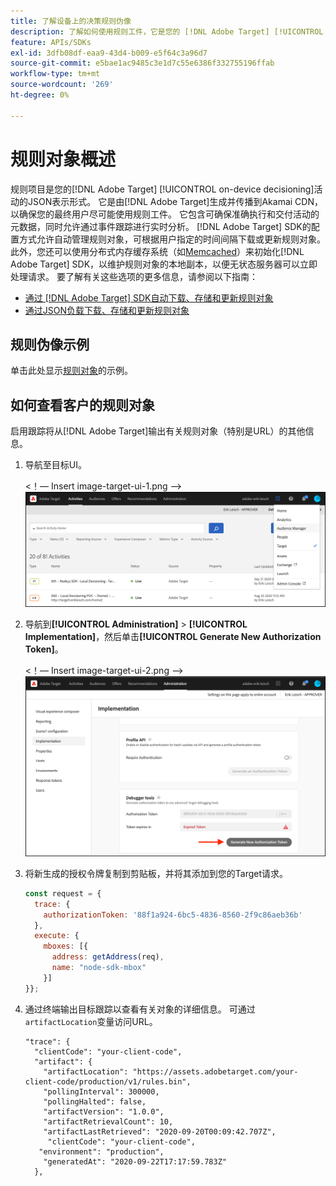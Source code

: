 ```yaml
---
title: 了解设备上的决策规则伪像
description: 了解如何使用规则工件，它是您的 [!DNL Adobe Target] [!UICONTROL on-device decisioning]活动的JSON表示形式。
feature: APIs/SDKs
exl-id: 3dfb08df-eaa9-43d4-b009-e5f64c3a96d7
source-git-commit: e5bae1ac9485c3e1d7c55e6386f332755196ffab
workflow-type: tm+mt
source-wordcount: '269'
ht-degree: 0%

---
```


# 规则对象概述

规则项目是您的[!DNL Adobe Target] [!UICONTROL on-device decisioning]活动的JSON表示形式。 它是由[!DNL Adobe Target]生成并传播到Akamai CDN，以确保您的最终用户尽可能使用规则工件。 它包含可确保准确执行和交付活动的元数据，同时允许通过事件跟踪进行实时分析。 [!DNL Adobe Target] SDK的配置方式允许自动管理规则对象，可根据用户指定的时间间隔下载或更新规则对象。 此外，您还可以使用分布式内存缓存系统（如[Memcached](https://memcached.org/)）来初始化[!DNL Adobe Target] SDK，以维护规则对象的本地副本，以便无状态服务器可以立即处理请求。 要了解有关这些选项的更多信息，请参阅以下指南：

* [通过 [!DNL Adobe Target] SDK自动下载、存储和更新规则对象](rule-artifact-sdk.md)
* [通过JSON负载下载、存储和更新规则对象](rule-artifact-json.md)

## 规则伪像示例

单击此处显示[规则对象](rule-artifact-example.md)的示例。

## 如何查看客户的规则对象

启用跟踪将从[!DNL Adobe Target]输出有关规则对象（特别是URL）的其他信息。

1. 导航至目标UI。

   &lt;！— Insert image-target-ui-1.png —>
   ![替代图像](assets/asset-rule-artifact-1.png)

1. 导航到&#x200B;**[!UICONTROL Administration]** > **[!UICONTROL Implementation]**，然后单击&#x200B;**[!UICONTROL Generate New Authorization Token]**。

   &lt;！— Insert image-target-ui-2.png —>
   ![替代图像](assets/asset-rule-artifact-2.png)

1. 将新生成的授权令牌复制到剪贴板，并将其添加到您的Target请求。

   ```javascript {line-numbers="true"}
   const request = {
     trace: {
       authorizationToken: '88f1a924-6bc5-4836-8560-2f9c86aeb36b'
     },
     execute: {
       mboxes: [{
         address: getAddress(req),
         name: "node-sdk-mbox"
       }]
   }};
   ```

1. 通过终端输出目标跟踪以查看有关对象的详细信息。 可通过`artifactLocation`变量访问URL。

   ```
   "trace": {
     "clientCode": "your-client-code",
     "artifact": {
       "artifactLocation": "https://assets.adobetarget.com/your-client-code/production/v1/rules.bin",
       "pollingInterval": 300000,
       "pollingHalted": false,
       "artifactVersion": "1.0.0",
       "artifactRetrievalCount": 10,
       "artifactLastRetrieved": "2020-09-20T00:09:42.707Z",
        "clientCode": "your-client-code",
      "environment": "production",
       "generatedAt": "2020-09-22T17:17:59.783Z"
     },
   ```
